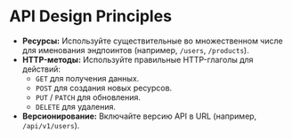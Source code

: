 # API Design Principles

- **Ресурсы:** Используйте существительные во множественном числе для именования эндпоинтов (например, `/users`, `/products`).
- **HTTP-методы:** Используйте правильные HTTP-глаголы для действий:
  - `GET` для получения данных.
  - `POST` для создания новых ресурсов.
  - `PUT` / `PATCH` для обновления.
  - `DELETE` для удаления.
- **Версионирование:** Включайте версию API в URL (например, `/api/v1/users`). 